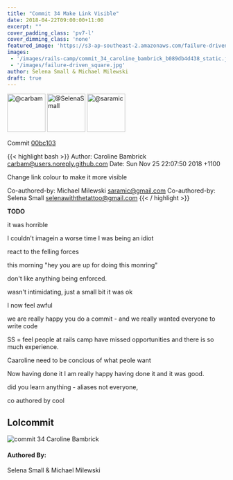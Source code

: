 ```yaml
---
title: "Commit 34 Make Link Visible"
date: 2018-04-22T09:00:00+11:00
excerpt: ""
cover_padding_class: 'pv7-l'
cover_dimming_class: 'none'
featured_image: 'https://s3-ap-southeast-2.amazonaws.com/failure-driven-blog/railscamp-24-woodfield-hobart/commit_34_caroline_bambrick_b089db4d438.gif'
images:
 - '/images/rails-camp/commit_34_caroline_bambrick_b089db4d438_static.jpg'
 - '/images/failure-driven_square.jpg'
author: Selena Small & Michael Milewski 
draft: true
---
```


<img alt="@carbam" src="//github.com/carbam.png" style="display: inline; width: 88px;" height="88" />
<img alt="@SelenaSmall" src="//github.com/SelenaSmall.png" style="display: inline; width: 88px;" height="88" />
<img alt="@saramic" src="//github.com/saramic.png" style="display: inline; width: 88px;" height="88" />

Commit [00bc103](https://github.com/failure-driven/railscamp-search-term/commit/00bc1035cfd200ae3359b8a7643f4071f3d24c06)

{{< highlight bash >}}
Author: Caroline Bambrick <carbam@users.noreply.github.com>
Date:   Sun Nov 25 22:07:50 2018 +1100

Change link colour to make it more visible

Co-authored-by: Michael Milewski <saramic@gmail.com>
Co-authored-by: Selena Small <selenawiththetattoo@gmail.com>
{{< / highlight >}}

**TODO**

it was horrible

I couldn't imagein a worse time I was being an idiot

react to the felling forces

this morning "hey you are up for doing this monring"

don't like anything being enforced.


wasn't intimidating, just a small bit it was ok

I now feel awful

we are really happy you do a commit - and we really wanted everyone to write
code

SS = feel people at rails camp have missed opportunities and there is so much
experience.

Caaroline need to be concious of what peole want

Now having done it I am really happy having done it and it was good.

did you learn anything - aliases not everyone,

co authored by cool

## Lolcommit

![commit 34 Caroline Bambrick](https://s3-ap-southeast-2.amazonaws.com/failure-driven-blog/railscamp-24-woodfield-hobart/commit_34_caroline_bambrick_b089db4d438.gif)

#### Authored By:

Selena Small & Michael Milewski

